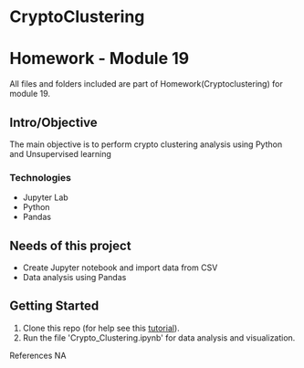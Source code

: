 # CryptoClustering
# Homework - Module 19
All files and folders included are part of Homework(Cryptoclustering) for module 19.


## Intro/Objective
The main objective is to perform crypto clustering analysis using Python and Unsupervised learning

### Technologies
* Jupyter Lab
* Python
* Pandas

## Needs of this project
- Create Jupyter notebook and import data from CSV
- Data analysis using Pandas

## Getting Started
1. Clone this repo (for help see this [tutorial](https://help.github.com/articles/cloning-a-repository/)).
2. Run the file 'Crypto_Clustering.ipynb' for data analysis and visualization.
   

References
NA

